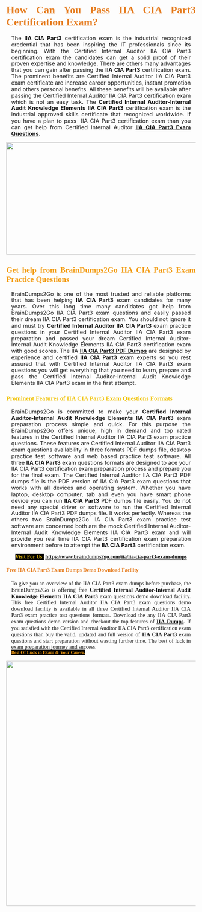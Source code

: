 <h1 style="text-align: justify;"><span style="font-family:Georgia,serif;"><span style="color:#e67e22;"><strong>How Can You Pass IIA CIA Part3 Certification Exam?</strong></span></span></h1>

<p style="text-align:justify; margin:0in 10pt"><span style="font-size:11pt"><span style="line-height:115%"><span sans-serif="" style="font-family:Calibri,">The <strong>IIA CIA Part3</strong> certification exam is the industrial recognized credential that has been inspiring the IT professionals since its beginning. With the Certified Internal Auditor IIA CIA Part3 certification exam&nbsp;the candidates can get a solid proof of their proven expertise and knowledge. There are others many advantages that you can gain after passing the <strong> IIA CIA Part3</strong> certification exam. The prominent benefits are Certified Internal Auditor IIA CIA Part3 exam certificate are increase career opportunities, instant promotion and others personal benefits. All these benefits will be available after passing the Certified Internal Auditor IIA CIA Part3 certification exam which is not an easy task. The <strong>Certified Internal Auditor-Internal Audit Knowledge Elements IIA CIA Part3</strong> certification exam is the industrial approved skills certificate that recognized worldwide. If you have a plan to pass &nbsp;IIA CIA Part3 certification exam than you can get help from Certified Internal Auditor&nbsp;<strong><a href="https://www.braindumps2go.com/iia/iia-cia-part3-exam-dumps">IIA CIA Part3 Exam Questions</a></strong>.</span></span></span></p>

<p style="text-align: center;"><a href="https://www.braindumps2go.com/iia/iia-cia-part3-exam-dumps"><img alt="" src="https://i.imgur.com/Oa51Xhq.jpeg" style="width: 750px; height: 297px;" /><span style="display: none;">&nbsp;</span></a></p>

<h2 style="text-align: justify;"><span style="font-family:Georgia,serif;"><span style="color:#f39c12;"><strong>Get help from BrainDumps2Go&nbsp;IIA CIA Part3 Exam Practice Questions</strong></span></span></h2>

<p style="text-align:justify; margin:0in 10pt"><span style="font-size:11pt"><span style="line-height:115%"><span sans-serif="" style="font-family:Calibri,">BrainDumps2Go is one of the most trusted and reliable platforms that has been helping <strong>IIA CIA Part3</strong> exam candidates for many years. Over this long time many candidates got help from BrainDumps2Go&nbsp;IIA CIA Part3 exam questions and easily passed their dream IIA CIA Part3 certification exam. You should not ignore it and must try <strong>Certified Internal Auditor IIA CIA Part3</strong> exam practice questions in your Certified Internal Auditor IIA CIA Part3 exam preparation and passed your dream Certified Internal Auditor-Internal Audit Knowledge Elements IIA CIA Part3 certification exam with good scores. The IIA&nbsp;<strong><a href="https://www.braindumps2go.com/iia/iia-cia-part3-exam-dumps">IIA CIA Part3 PDF Dumps</a></strong> are designed by experience and certified <strong> IIA CIA Part3</strong> exam experts so you rest assured that with Certified Internal Auditor IIA CIA Part3 exam questions you will get everything that you need to learn, prepare and pass the Certified Internal Auditor-Internal Audit Knowledge Elements IIA CIA Part3 exam in the first attempt. </span></span></span></p>

<h3 style="text-align: justify;"><span style="font-family:Georgia,serif;"><span style="color:#f1c40f;"><strong>Prominent Features of IIA CIA Part3 Exam Questions Formats</strong></span></span></h3>

<p style="text-align:justify; margin:0in 10pt"><span style="font-size:11pt"><span style="line-height:115%"><span sans-serif="" style="font-family:Calibri,">BrainDumps2Go is committed to make your <strong>Certified Internal Auditor-Internal Audit Knowledge Elements IIA CIA Part3</strong> exam preparation process simple and quick. For this purpose the BrainDumps2Go&nbsp;offers unique, high in demand and top rated features in the Certified Internal Auditor IIA CIA Part3 exam practice questions. These features are Certified Internal Auditor IIA CIA Part3 exam questions availability in three formats PDF dumps file, desktop practice test software and web based practice test software. All three <strong> IIA CIA Part3</strong> exam questions formats are designed to ace your IIA CIA Part3 certification exam preparation process and prepare you for the final exam. The Certified Internal Auditor IIA CIA Part3 PDF dumps file is the PDF version of IIA CIA Part3 exam questions that works with all devices and operating system. Whether you have laptop, desktop computer, tab and even you have smart phone device you can run <strong> IIA CIA Part3</strong> PDF dumps file easily. You do not need any special driver or software to run the Certified Internal Auditor IIA CIA Part3 PDF dumps file. It works perfectly. Whereas the others two BrainDumps2Go&nbsp;IIA CIA Part3 exam practice test software are concerned both are the mock Certified Internal Auditor-Internal Audit Knowledge Elements IIA CIA Part3 exam and will provide you real time IIA CIA Part3 certification exam preparation environment before to attempt the <strong> IIA CIA Part3</strong> certification exam.</span></span></span></p>

<p style="text-align: center;"><span style="font-family:Georgia,serif;"><strong><span style="color:#f1c40f;"><span style="background-color:#000000;">Visit For Us:</span></span>&nbsp;<a href="https://www.braindumps2go.com/iia/iia-cia-part3-exam-dumps">https://www.braindumps2go.com/iia/iia-cia-part3-exam-dumps</a></strong></span></p>

<h4 style="text-align: justify;"><span style="font-family:Georgia,serif;"><span style="color:#e67e22;"><strong>Free IIA CIA Part3 Exam Dumps Demo Download Facility</strong></span></span></h4>

<p style="text-align:justify; margin:0in 10pt"><span style="font-size:11pt"><span style="line-height:115%"><span sans-serif="" style="font-family:Calibri,"><span style="font-family:Georgia,serif;">To give you an overview of the IIA CIA Part3 exam dumps before purchase, the BrainDumps2Go&nbsp;is offering free <strong>Certified Internal Auditor-Internal Audit Knowledge Elements IIA CIA Part3</strong> exam questions demo download facility. This free Certified Internal Auditor IIA CIA Part3 exam questions demo download facility is available in all three Certified Internal Auditor IIA CIA Part3 exam practice test questions formats. Download the any IIA CIA Part3 exam questions demo version and checkout the top features of <strong><a href="https://www.braindumps2go.com/iia-exam-dumps">IIA&nbsp;Dumps</a></strong>. If you satisfied with the Certified Internal Auditor IIA CIA Part3 certification exam questions than buy the valid, updated and full version of <strong> IIA CIA Part3</strong> exam questions and start preparation without wasting further time. The best of luck in exam preparation journey and success.</span></span></span></span></p>

<p style="text-align:justify; margin:0in 10pt"><strong><span style="font-size:12px;"><span style="color:#f39c12;"><span style="font-family:Georgia,serif;"><strong><span style="line-height:115%"><span style="background-color:#000000;">Best Of Luck in Exam &amp;&nbsp;Your Career.</span></span></strong></span></span></span></strong></p>

<p style="text-align: center;"><strong><a href="https://www.braindumps2go.com/iia/iia-cia-part3-exam-dumps"><img alt="" src="https://i.imgur.com/71HcEHp.jpeg" style="width: 600px; height: 650px;" /></a></strong></p>
